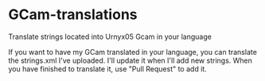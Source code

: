 # GCam-translations
Translate strings located into Urnyx05 Gcam in your language

If you want to have my GCam translated in your language, you can translate the strings.xml I've uploaded. I'll update it when I'll add new strings.
When you have finished to translate it, use "Pull Request" to add it.
